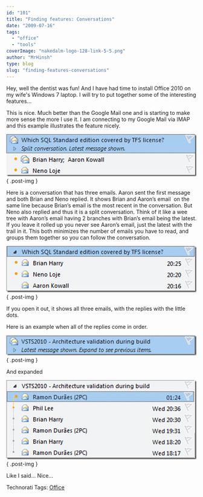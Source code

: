 ```yaml
---
id: "101"
title: "Finding features: Conversations"
date: "2009-07-16"
tags:
  - "office"
  - "tools"
coverImage: "nakedalm-logo-128-link-5-5.png"
author: "MrHinsh"
type: blog
slug: "finding-features-conversations"
---
```


Hey, well the dentist was fun! And I have had time to install Office 2010 on my wife's Windows 7 laptop. I will try to put together some of the interesting features…

This is nice. Much better than the Google Mail one and is starting to make more sense the more I use it. I am connecting to my Google Mail via IMAP and this example illustrates the feature nicely.

[![image](images/FindingfeaturesConversations_1343F-image_thumb_1-1-1.png)](http://blog.hinshelwood.com/files/2011/05/GWB-WindowsLiveWriter-FindingfeaturesConversations_1343F-image_4.png)
{ .post-img }

Here is a conversation that has three emails. Aaron sent the first message and both Brian and Neno replied. It shows Brian and Aaron’s email  on the same line because Brian’s email is the most recent in the conversation. But Neno also replied and thus it is a split conversation. Think of it like a wee tree with Aaron’s email having 2 branches with Brian’s email being the latest. If you leave it rolled up you never see Aaron’s email, just the latest with the trail in it. This both minimizes the number of emails you have to read, and groups them together so you can follow the conversation.

[![image](images/FindingfeaturesConversations_1343F-image_thumb-4-4.png)](http://blog.hinshelwood.com/files/2011/05/GWB-WindowsLiveWriter-FindingfeaturesConversations_1343F-image_2.png)
{ .post-img }

If you open it out, it shows all three emails, with the replies with the little dots.

Here is an example when all of the replies come in order.

[![image](images/FindingfeaturesConversations_1343F-image_thumb_2-2-2.png)](http://blog.hinshelwood.com/files/2011/05/GWB-WindowsLiveWriter-FindingfeaturesConversations_1343F-image_6.png)
{ .post-img }

And expanded

[![image](images/FindingfeaturesConversations_1343F-image_thumb_3-3-3.png)](http://blog.hinshelwood.com/files/2011/05/GWB-WindowsLiveWriter-FindingfeaturesConversations_1343F-image_8.png)
{ .post-img }

Like I said… Nice…

Technorati Tags: [Office](http://technorati.com/tags/Office)
